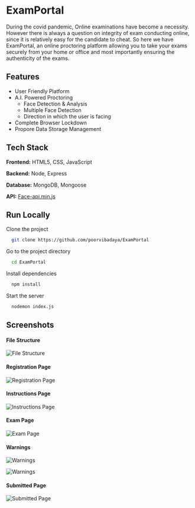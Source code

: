 
# ExamPortal

During the covid pandemic, Online
examinations have become a necessity.
However there is always a question on integrity
of exam conducting online, since it is relatively
easy for the candidate to cheat.
So here we
have ExamPortal, an online proctoring platform
allowing you to take your exams securely from
your home or office and most importantly ensuring the
authenticity of the exams.

## Features

- User Friendly Platform
- A.I. Powered Proctoring
    - Face Detection & Analysis
    - Multiple Face Detection
    - Direction in which the user is facing
- Complete Browser Lockdown
- Propore Data Storage Management



## Tech Stack

**Frontend:** HTML5, CSS, JavaScript

**Backend:** Node, Express

**Database:** MongoDB, Mongoose

**API:** [Face-api.min.js](https://justadudewhohacks.github.io/face-api.js/docs/index.html)



## Run Locally

Clone the project

```bash
  git clone https://github.com/poorvibadaya/ExamPortal
```

Go to the project directory

```bash
  cd ExamPortal
```

Install dependencies

```bash
  npm install
```

Start the server

```bash
  nodemon index.js
```


## Screenshots

#### File Structure
![File Structure](https://drive.google.com/uc?export=view&id=1jbDKYcvSu5B0HCzXWqTn2P9DptEslQ6Q)

#### Registration Page
![Registration Page](https://drive.google.com/uc?export=view&id=1e9Twh2cf5aVLH-0ptxEih8Pcmu28zJJi)

#### Instructions Page
![Instructions Page](https://drive.google.com/uc?export=view&id=19pZDiijlYq_RYszzeyWBqSoNVeGB0Zkq)

#### Exam Page
![Exam Page](https://drive.google.com/uc?export=view&id=1vpQsRGT04xXvbFtx2WNncW-6kgzdCJYh)

#### Warnings
![Warnings](https://drive.google.com/uc?export=view&id=112qOXZR-kM6O7jjmyPkxSwXaktUOhwBd)

![Warnings](https://drive.google.com/uc?export=view&id=1_GSo54STYB0207j9z7uh6GM5Casy04UL)

#### Submitted Page
![Submitted Page](https://drive.google.com/uc?export=view&id=1lMj2UDAUXjU2W7Av6hSP4xVeqP8_3Js6)
